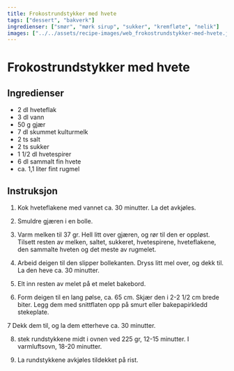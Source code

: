 ```yaml
---
title: Frokostrundstykker med hvete
tags: ["dessert", "bakverk"]
ingredienser: ["smør", "mørk sirup", "sukker", "kremfløte", "nelik"]
images: ["../../assets/recipe-images/web_frokostrundstykker-med-hvete.jpg"]
---
```


# Frokostrundstykker med hvete

## Ingredienser

- 2 dl hveteflak
- 3 dl vann
- 50 g gjær
- 7 dl skummet kulturmelk
- 2 ts salt
- 2 ts sukker
- 1 1/2 dl hvetespirer
- 6 dl sammalt fin hvete
- ca. 1,1 liter fint rugmel

## Instruksjon

1. Kok hveteflakene med vannet ca. 30 minutter. La det avkjøles.

2. Smuldre gjæren i en bolle.

3. Varm melken til 37 gr. Hell litt over gjæren, og rør til den er oppløst. Tilsett resten av melken, saltet, sukkeret, hvetespirene, hveteflakene, den sammalte hveten og det meste av rugmelet.

4. Arbeid deigen til den slipper bollekanten. Dryss litt mel over, og dekk til. La den heve ca. 30 minutter.

5. Elt inn resten av melet på et melet bakebord.

6. Form deigen til en lang pølse, ca. 65 cm. Skjær den i 2-2 1/2 cm brede biter. Legg dem med snittflaten opp på smurt eller bakepapirkledd stekeplate.

7 Dekk dem til, og la dem etterheve ca. 30 minutter.

8. stek rundstykkene midt i ovnen ved 225 gr, 12-15 minutter. I varmluftsovn, 18-20 minutter.

9. La rundstykkene avkjøles tildekket på rist.
